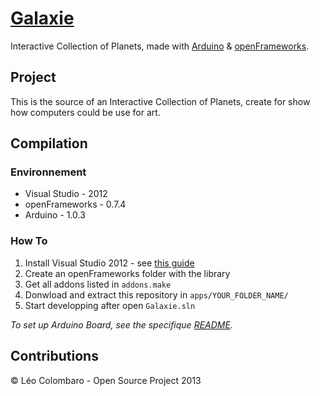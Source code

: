 [Galaxie](http://code.colombaro.fr/Galaxie/)
=========

Interactive Collection of Planets, made with [Arduino](http://www.arduino.cc/) & [openFrameworks](http://www.openframeworks.cc/).

Project
-------
This is the source of an Interactive Collection of Planets, create for show how computers could be use for art.

Compilation
-----------
### Environnement
* Visual Studio - 2012
* openFrameworks - 0.7.4
* Arduino - 1.0.3

### How To
1. Install Visual Studio 2012 - see [this guide](http://www.openframeworks.cc/setup/vs/)
2. Create an openFrameworks folder with the library
3. Get all addons listed in `addons.make`
4. Donwload and extract this repository in `apps/YOUR_FOLDER_NAME/`
5. Start developping after open `Galaxie.sln`

_To set up Arduino Board, see the specifique [README](arduino/)._

Contributions
-------------
&copy; L&eacute;o Colombaro - Open Source Project 2013
